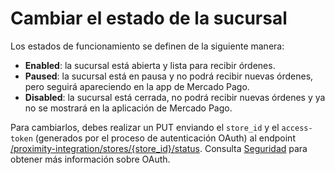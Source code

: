 # Cambiar el estado de la sucursal

Los estados de funcionamiento se definen de la siguiente manera:

* **Enabled**: la sucursal está abierta y lista para recibir órdenes.
* **Paused**: la sucursal está en pausa y no podrá recibir nuevas órdenes, pero seguirá apareciendo en la app de Mercado Pago.
* **Disabled**: la sucursal está cerrada, no podrá recibir nuevas órdenes y ya no se mostrará en la aplicación de Mercado Pago.

Para cambiarlos, debes realizar un PUT enviando el `store_id` y el `access-token` (generados por el proceso de autenticación OAuth) al endpoint [/proximity-integration/stores/{store_id}/status](/developers/es/reference/mp_delivery/_proximity-integration_stores_store_id_status/put). Consulta [Seguridad](/developers/es/guides/additional-content/security/oauth/introduction) para obtener más información sobre OAuth.